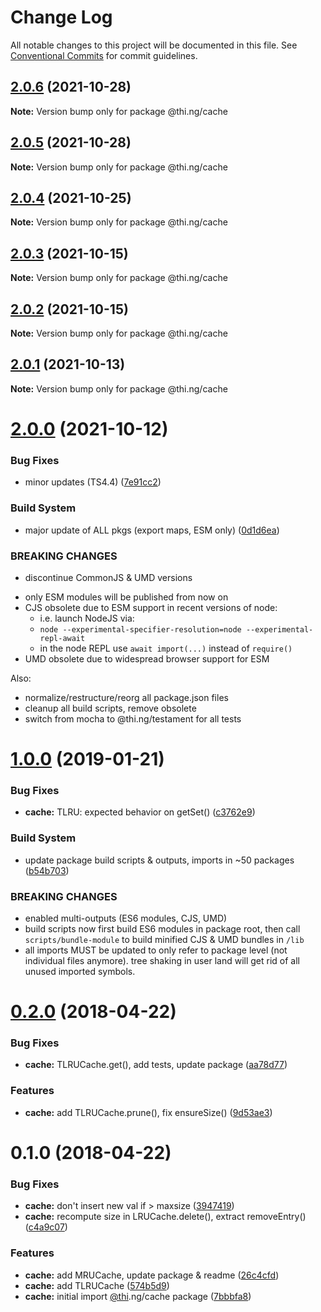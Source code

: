 # Change Log

All notable changes to this project will be documented in this file.
See [Conventional Commits](https://conventionalcommits.org) for commit guidelines.

## [2.0.6](https://github.com/thi-ng/umbrella/compare/@thi.ng/cache@2.0.5...@thi.ng/cache@2.0.6) (2021-10-28)

**Note:** Version bump only for package @thi.ng/cache





## [2.0.5](https://github.com/thi-ng/umbrella/compare/@thi.ng/cache@2.0.4...@thi.ng/cache@2.0.5) (2021-10-28)

**Note:** Version bump only for package @thi.ng/cache





## [2.0.4](https://github.com/thi-ng/umbrella/compare/@thi.ng/cache@2.0.3...@thi.ng/cache@2.0.4) (2021-10-25)

**Note:** Version bump only for package @thi.ng/cache





## [2.0.3](https://github.com/thi-ng/umbrella/compare/@thi.ng/cache@2.0.2...@thi.ng/cache@2.0.3) (2021-10-15)

**Note:** Version bump only for package @thi.ng/cache





## [2.0.2](https://github.com/thi-ng/umbrella/compare/@thi.ng/cache@2.0.1...@thi.ng/cache@2.0.2) (2021-10-15)

**Note:** Version bump only for package @thi.ng/cache





## [2.0.1](https://github.com/thi-ng/umbrella/compare/@thi.ng/cache@2.0.0...@thi.ng/cache@2.0.1) (2021-10-13)

**Note:** Version bump only for package @thi.ng/cache





# [2.0.0](https://github.com/thi-ng/umbrella/compare/@thi.ng/cache@1.0.94...@thi.ng/cache@2.0.0) (2021-10-12)


### Bug Fixes

* minor updates (TS4.4) ([7e91cc2](https://github.com/thi-ng/umbrella/commit/7e91cc2b20371d6969f29ec40393d64efb3d9375))


### Build System

* major update of ALL pkgs (export maps, ESM only) ([0d1d6ea](https://github.com/thi-ng/umbrella/commit/0d1d6ea9fab2a645d6c5f2bf2591459b939c09b6))


### BREAKING CHANGES

* discontinue CommonJS & UMD versions

- only ESM modules will be published from now on
- CJS obsolete due to ESM support in recent versions of node:
  - i.e. launch NodeJS via:
  - `node --experimental-specifier-resolution=node --experimental-repl-await`
  - in the node REPL use `await import(...)` instead of `require()`
- UMD obsolete due to widespread browser support for ESM

Also:
- normalize/restructure/reorg all package.json files
- cleanup all build scripts, remove obsolete
- switch from mocha to @thi.ng/testament for all tests






#  [1.0.0](https://github.com/thi-ng/umbrella/compare/@thi.ng/cache@0.2.40...@thi.ng/cache@1.0.0) (2019-01-21) 

###  Bug Fixes 

- **cache:** TLRU: expected behavior on getSet() ([c3762e9](https://github.com/thi-ng/umbrella/commit/c3762e9)) 

###  Build System 

- update package build scripts & outputs, imports in ~50 packages ([b54b703](https://github.com/thi-ng/umbrella/commit/b54b703)) 

###  BREAKING CHANGES 

- enabled multi-outputs (ES6 modules, CJS, UMD) 
- build scripts now first build ES6 modules in package root, then call   `scripts/bundle-module` to build minified CJS & UMD bundles in `/lib` 
- all imports MUST be updated to only refer to package level   (not individual files anymore). tree shaking in user land will get rid of   all unused imported symbols. 

#  [0.2.0](https://github.com/thi-ng/umbrella/compare/@thi.ng/cache@0.1.0...@thi.ng/cache@0.2.0) (2018-04-22) 

###  Bug Fixes 

- **cache:** TLRUCache.get(), add tests, update package ([aa78d77](https://github.com/thi-ng/umbrella/commit/aa78d77)) 

###  Features 

- **cache:** add TLRUCache.prune(), fix ensureSize() ([9d53ae3](https://github.com/thi-ng/umbrella/commit/9d53ae3)) 

#  0.1.0 (2018-04-22) 

###  Bug Fixes 

- **cache:** don't insert new val if > maxsize ([3947419](https://github.com/thi-ng/umbrella/commit/3947419)) 
- **cache:** recompute size in LRUCache.delete(), extract removeEntry() ([c4a9c07](https://github.com/thi-ng/umbrella/commit/c4a9c07)) 

###  Features 

- **cache:** add MRUCache, update package & readme ([26c4cfd](https://github.com/thi-ng/umbrella/commit/26c4cfd)) 
- **cache:** add TLRUCache ([574b5d9](https://github.com/thi-ng/umbrella/commit/574b5d9)) 
- **cache:** initial import [@thi](https://github.com/thi).ng/cache package ([7bbbfa8](https://github.com/thi-ng/umbrella/commit/7bbbfa8))
